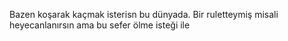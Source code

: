 Bazen koşarak kaçmak isterisn bu dünyada. Bir ruletteymiş misali heyecanlanırsın ama bu sefer ölme isteği ile
